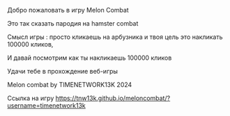 Добро пожаловать в игру Melon Combat

Это так сказать пародия на hamster combat

Смысл игры : просто кликаешь на арбузника и твоя цель это накликать 100000 кликов,

И давай посмотрим как ты накликаешь 100000 кликов

Удачи тебе в прохождение веб-игры

Melon combat by TIMENETWORK13K 2024

Ссылка на игру https://tnw13k.github.io/meloncombat/?username=timenetwork13k
